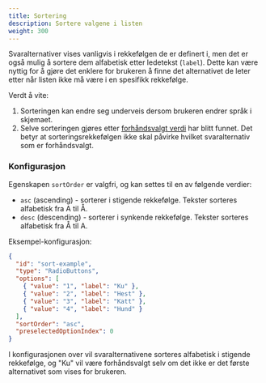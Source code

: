 ```yaml
---
title: Sortering
description: Sortere valgene i listen
weight: 300
---
```


Svaralternativer vises vanligvis i rekkefølgen de er definert i, men det er også mulig å sortere dem alfabetisk etter
ledetekst (`label`). Dette kan være nyttig for å gjøre det enklere for brukeren å finne det alternativet de leter etter
når listen ikke må være i en spesifikk rekkefølge.

Verdt å vite:

1. Sorteringen kan endre seg underveis dersom brukeren endrer språk i skjemaet.
2. Selve sorteringen gjøres etter [forhåndsvalgt verdi](../preselection) har blitt funnet. Det betyr at
   sorteringsrekkefølgen ikke skal påvirke hvilket svaralternativ som er forhåndsvalgt.

### Konfigurasjon

Egenskapen `sortOrder` er valgfri, og kan settes til en av følgende verdier:

- `asc` (ascending) - sorterer i stigende rekkefølge. Tekster sorteres alfabetisk fra A til Å.
- `desc` (descending) - sorterer i synkende rekkefølge. Tekster sorteres alfabetisk fra Å til A.

Eksempel-konfigurasjon:

```json {hl_lines=[10]}
{
  "id": "sort-example",
  "type": "RadioButtons",
  "options": [
    { "value": "1", "label": "Ku" },
    { "value": "2", "label": "Hest" },
    { "value": "3", "label": "Katt" },
    { "value": "4", "label": "Hund" }
  ],
  "sortOrder": "asc",
  "preselectedOptionIndex": 0
}
```

I konfigurasjonen over vil svaralternativene sorteres alfabetisk i stigende rekkefølge, og "Ku" vil være forhåndsvalgt
selv om det ikke er det første alternativet som vises for brukeren.
